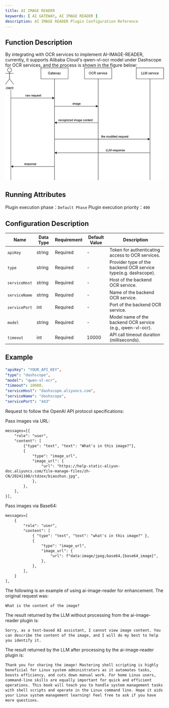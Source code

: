 ```yaml
---
title: AI IMAGE READER
keywords: [ AI GATEWAY, AI IMAGE READER ]
description: AI IMAGE READER Plugin Configuration Reference
---
```


## Function Description

By integrating with OCR services to implement AI-IMAGE-READER, currently, it supports Alibaba Cloud's qwen-vl-ocr model under Dashscope for OCR services, and the process is shown in the figure below:<img src=".\ai-image-reader-en.png"> 

## Running Attributes

Plugin execution phase：`Default Phase`
Plugin execution priority：`400`

## Configuration Description

| Name          | Data Type | Requirement | Default Value | Description                                                  |
| ------------- | --------- | ----------- | ------------- | ------------------------------------------------------------ |
| `apiKey`      | string    | Required    | -             | Token for authenticating access to OCR services.             |
| `type`        | string    | Required    | -             | Provider type of the backend OCR service type(e.g. dashscope). |
| `serviceHost` | string    | Required    | -             | Host of the backend OCR service.                             |
| `serviceName` | string    | Required    | -             | Name of the backend OCR service.                             |
| `servicePort` | int       | Required    | -             | Port of the backend OCR service.                             |
| `model`       | string    | Required    | -             | Model name of the backend OCR service (e.g., qwen-vl-ocr).   |
| `timeout`     | int       | Required    | 10000         | API call timeout duration (milliseconds).                    |

## Example

```yaml
"apiKey": "YOUR_API_KEY",
"type": "dashscope",
"model": "qwen-vl-ocr",
"timeout": 10000,
"serviceHost": "dashscope.aliyuncs.com",
"serviceName": "dashscope",
"servicePort": "443"
```

Request to follow the OpenAI API protocol specifications:

Pass images via URL:

```
messages=[{
    "role": "user",
    "content": [
        {"type": "text", "text": "What's in this image?"},
        {
            "type": "image_url",
            "image_url": {
                "url": "https://help-static-aliyun-doc.aliyuncs.com/file-manage-files/zh-CN/20241108/ctdzex/biaozhun.jpg",
            },
        },
    ],
}],
```

Pass images via Base64:

```
messages=[
    {
        "role": "user",
        "content": [
            { "type": "text", "text": "what's in this image?" },
            {
                "type": "image_url",
                "image_url": {
                    "url": f"data:image/jpeg;base64,{base64_image}",
                },
            },
        ],
    }
],
```

The following is an example of using ai-image-reader for enhancement. The original request was:

```
What is the content of the image?
```

The result returned by the LLM without processing from the ai-image-reader plugin is:

```
Sorry, as a text-based AI assistant, I cannot view image content. You can describe the content of the image, and I will do my best to help you identify it.
```

The result returned by the LLM after processing by the ai-image-reader plugin is:

```
Thank you for sharing the image! Mastering shell scripting is highly beneficial for Linux system administrators as it automates tasks, boosts efficiency, and cuts down manual work. For home Linux users, command-line skills are equally important for quick and efficient operations. This book will teach you to handle system management tasks with shell scripts and operate in the Linux command line. Hope it aids your Linux system management learning! Feel free to ask if you have more questions.
```
